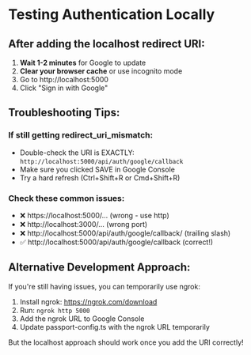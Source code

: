 # Testing Authentication Locally

## After adding the localhost redirect URI:

1. **Wait 1-2 minutes** for Google to update
2. **Clear your browser cache** or use incognito mode
3. Go to http://localhost:5000
4. Click "Sign in with Google"

## Troubleshooting Tips:

### If still getting redirect_uri_mismatch:
- Double-check the URI is EXACTLY: `http://localhost:5000/api/auth/google/callback`
- Make sure you clicked SAVE in Google Console
- Try a hard refresh (Ctrl+Shift+R or Cmd+Shift+R)

### Check these common issues:
- ❌ https://localhost:5000/... (wrong - use http)
- ❌ http://localhost:3000/... (wrong port)
- ❌ http://localhost:5000/api/auth/google/callback/ (trailing slash)
- ✅ http://localhost:5000/api/auth/google/callback (correct!)

## Alternative Development Approach:

If you're still having issues, you can temporarily use ngrok:
1. Install ngrok: https://ngrok.com/download
2. Run: `ngrok http 5000`
3. Add the ngrok URL to Google Console
4. Update passport-config.ts with the ngrok URL temporarily

But the localhost approach should work once you add the URI correctly!